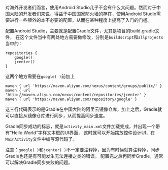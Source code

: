 对海外开发者们而言，使用Android Studio几乎不会有什么大问题。然而对于中国大陆的开发者们来说，得益于中国国家防火墙的存在，使用Android Studio需要进行一些额外的本不必要的配置，从而在某种程度上提高了入门的门槛。

配置Android Studio，主要就是配置Gradle文件，尤其是项目的build.gradle文件， 在这个文件当中有两处地方需要做修改，分别是`buildscript`和`allprojects`当中的：

```
repositories {
    google()
    jcenter()
}
```

这两个地方需要在`google( )`前加上

```
maven { url 'https://maven.aliyun.com/nexus/content/groups/public/' }
maven { url 'http://maven.aliyun.com/nexus/content/repositories/jcenter' }
maven { url 'https://maven.aliyun.com/repository/google' }
```

这三行代码表示的是Gradle在中国大陆的阿里云镜像仓库，加上之后，Gradle就可以直接从镜像仓库进行同步，从而提高同步速度。 

Gradle同步成功的标志，就是`activity_main.xml`文件加载完成，并出现一个带有“Hello World”字样文本框的UI界面， 这时就可以开始摆放控件设计UI，在`MainActivity`文件中编写源代码了。

注意：`google( )`和`jcenter( )`不一定要注释掉，因为有时候就算注释掉，同步Gradle也还是有可能发生无法连接之类的错误。 配置完之后再同步Gradle，通常可以解决Gradle同步失败的问题。